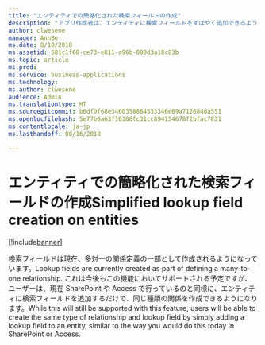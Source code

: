 ```yaml
---
title: "エンティティでの簡略化された検索フィールドの作成"
description: "アプリ作成者は、エンティティに検索フィールドをすばやく追加できるようになります。"
author: clwesene
manager: AnnBe
ms.date: 8/10/2018
ms.assetid: 581c1f60-ce73-e811-a96b-000d3a18c83b
ms.topic: article
ms.prod: 
ms.service: business-applications
ms.technology: 
ms.author: clwesene
audience: Admin
ms.translationtype: HT
ms.sourcegitcommit: b6df0f68e3460358864533346e69a712684da551
ms.openlocfilehash: 5e77b6a63f16306fc31cc894154678f2bfac7831
ms.contentlocale: ja-jp
ms.lasthandoff: 08/16/2018

---
```

# <a name="simplified-lookup-field-creation-on-entities"></a><span data-ttu-id="bfdce-103">エンティティでの簡略化された検索フィールドの作成</span><span class="sxs-lookup"><span data-stu-id="bfdce-103">Simplified lookup field creation on entities</span></span>


[!include[banner](../../includes/banner.md)]

<span data-ttu-id="bfdce-104">検索フィールドは現在、多対一の関係定義の一部として作成されるようになっています。</span><span class="sxs-lookup"><span data-stu-id="bfdce-104">Lookup fields are currently created as part of defining a many-to-one relationship.</span></span> <span data-ttu-id="bfdce-105">これは今後もこの機能においてサポートされる予定ですが、ユーザーは、現在 SharePoint や Access で行っているのと同様に、エンティティに検索フィールドを追加するだけで、同じ種類の関係を作成できるようになります。</span><span class="sxs-lookup"><span data-stu-id="bfdce-105">While this will still be supported with this feature, users will be able to create the same type of relationship and lookup field by simply adding a lookup field to an entity, similar to the way you would do this today in SharePoint or Access.</span></span>

